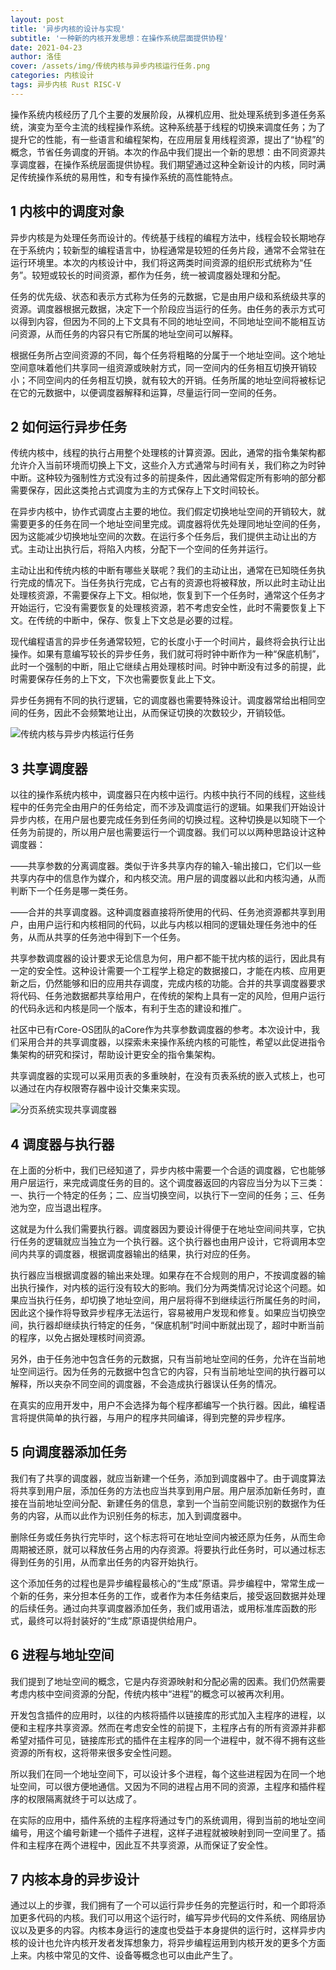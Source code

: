 ```yaml
---
layout: post
title: '异步内核的设计与实现'
subtitle: '一种新的内核开发思想：在操作系统层面提供协程'
date: 2021-04-23
author: 洛佳
cover: /assets/img/传统内核与异步内核运行任务.png
categories: 内核设计
tags: 异步内核 Rust RISC-V
---
```


操作系统内核经历了几个主要的发展阶段，从裸机应用、批处理系统到多道任务系统，演变为至今主流的线程操作系统。这种系统基于线程的切换来调度任务；为了提升它的性能，有一些语言和编程架构，在应用层复用线程资源，提出了“协程”的概念，节省任务调度的开销。本次的作品中我们提出一个新的思想：由不同资源共享调度器，在操作系统层面提供协程。我们期望通过这种全新设计的内核，同时满足传统操作系统的易用性，和专有操作系统的高性能特点。

## 1 内核中的调度对象

异步内核是为处理任务而设计的。传统基于线程的编程方法中，线程会较长期地存在于系统内；较新型的编程语言中，协程通常是较短的任务片段，通常不会常驻在运行环境里。本次的内核设计中，我们将这两类时间资源的组织形式统称为“任务”。较短或较长的时间资源，都作为任务，统一被调度器处理和分配。

任务的优先级、状态和表示方式称为任务的元数据，它是由用户级和系统级共享的资源。调度器根据元数据，决定下一个阶段应当运行的任务。由任务的表示方式可以得到内容，但因为不同的上下文具有不同的地址空间，不同地址空间不能相互访问资源，从而任务的内容只有它所属的地址空间可以解释。

根据任务所占空间资源的不同，每个任务将粗略的分属于一个地址空间。这个地址空间意味着他们共享同一组资源或映射方式，同一空间内的任务相互切换开销较小；不同空间内的任务相互切换，就有较大的开销。任务所属的地址空间将被标记在它的元数据中，以便调度器解释和运算，尽量运行同一空间的任务。

## 2 如何运行异步任务

传统内核中，线程的执行占用整个处理核的计算资源。因此，通常的指令集架构都允许介入当前环境而切换上下文，这些介入方式通常与时间有关，我们称之为时钟中断。这种较为强制性方式没有过多的前提条件，因此通常假定所有影响的部分都需要保存，因此这类抢占式调度为主的方式保存上下文时间较长。

在异步内核中，协作式调度占主要的地位。我们假定切换地址空间的开销较大，就需要更多的任务在同一个地址空间里完成。调度器将优先处理同地址空间的任务，因为这能减少切换地址空间的次数。在运行多个任务后，我们提供主动让出的方式。主动让出执行后，将陷入内核，分配下一个空间的任务并运行。

主动让出和传统内核的中断有哪些关联呢？我们的主动让出，通常在已知晓任务执行完成的情况下。当任务执行完成，它占有的资源也将被释放，所以此时主动让出处理核资源，不需要保存上下文。相似地，恢复到下一个任务时，通常这个任务才开始运行，它没有需要恢复的处理核资源，若不考虑安全性，此时不需要恢复上下文。在传统的中断中，保存、恢复上下文总是必要的过程。

现代编程语言的异步任务通常较短，它的长度小于一个时间片，最终将会执行让出操作。如果有意编写较长的异步任务，我们就可将时钟中断作为一种“保底机制”，此时一个强制的中断，阻止它继续占用处理核时间。时钟中断没有过多的前提，此时需要保存任务的上下文，下次也需要恢复此上下文。

异步任务拥有不同的执行逻辑，它的调度器也需要特殊设计。调度器常给出相同空间的任务，因此不会频繁地让出，从而保证切换的次数较少，开销较低。

![传统内核与异步内核运行任务](/assets/img/传统内核与异步内核运行任务.png)

## 3 共享调度器

以往的操作系统内核中，调度器只在内核中运行。内核中执行不同的线程，这些线程中的任务完全由用户的任务给定，而不涉及调度运行的逻辑。如果我们开始设计异步内核，在用户层也要完成任务到任务间的切换过程。这种切换是以知晓下一个任务为前提的，所以用户层也需要运行一个调度器。我们可以以两种思路设计这种调度器：

——共享参数的分离调度器。类似于许多共享内存的输入-输出接口，它们以一些共享内存中的信息作为媒介，和内核交流。用户层的调度器以此和内核沟通，从而判断下一个任务是哪一类任务。

——合并的共享调度器。这种调度器直接将所使用的代码、任务池资源都共享到用户，由用户运行和内核相同的代码，以此与内核以相同的逻辑处理任务池中的任务，从而从共享的任务池中得到下一个任务。

共享参数调度器的设计要求无论信息为何，用户都不能干扰内核的运行，因此具有一定的安全性。这种设计需要一个工程学上稳定的数据接口，才能在内核、应用更新之后，仍然能够和旧的应用共存调度，完成内核的功能。合并的共享调度器要求将代码、任务池数据都共享给用户，在传统的架构上具有一定的风险，但用户运行的代码永远和内核是同一个版本，有利于生态的建设和推广。

社区中已有rCore-OS团队的aCore作为共享参数调度器的参考。本次设计中，我们采用合并的共享调度器，以探索未来操作系统内核的可能性，希望以此促进指令集架构的研究和探讨，帮助设计更安全的指令集架构。

共享调度器的实现可以采用页表的多重映射，在没有页表系统的嵌入式核上，也可以通过在内存权限寄存器中设计交集来实现。

![分页系统实现共享调度器](/assets/img/分页系统实现共享调度器.png)

## 4 调度器与执行器

在上面的分析中，我们已经知道了，异步内核中需要一个合适的调度器，它也能够用户层运行，来完成调度任务的目的。这个调度器返回的内容应当分为以下三类：一、执行一个特定的任务；二、应当切换空间，以执行下一空间的任务；三、任务池为空，应当退出程序。

这就是为什么我们需要执行器。调度器因为要设计得便于在地址空间间共享，它执行任务的逻辑就应当独立为一个执行器。这个执行器也由用户设计，它将调用本空间内共享的调度器，根据调度器输出的结果，执行对应的任务。

执行器应当根据调度器的输出来处理。如果存在不合规则的用户，不按调度器的输出执行操作，对内核的运行没有较大的影响。我们分为两类情况讨论这个问题。如果应当执行任务，却切换了地址空间，用户层将得不到继续运行所属任务的时间，因此这个操作将导致异步程序无法运行，容易被用户发现和修复。如果应当切换空间，执行器却继续执行特定的任务，“保底机制”时间中断就出现了，超时中断当前的程序，以免占据处理核时间资源。

另外，由于任务池中包含任务的元数据，只有当前地址空间的任务，允许在当前地址空间运行。因为任务的元数据中包含它的内容，只有当前地址空间的执行器可以解释，所以夹杂不同空间的调度器，不会造成执行器误认任务的情况。

在真实的应用开发中，用户不会选择为每个程序都编写一个执行器。因此，编程语言将提供简单的执行器，与用户的程序共同编译，得到完整的异步程序。

## 5 向调度器添加任务

我们有了共享的调度器，就应当新建一个任务，添加到调度器中了。由于调度算法将共享到用户层，添加任务的方法也应当共享到用户层。用户层添加新任务时，直接在当前地址空间分配、新建任务的信息，拿到一个当前空间能识别的数据作为任务的内容，从而以此作为识别任务的标志，加入到调度器中。

删除任务或任务执行完毕时，这个标志将可在地址空间内被还原为任务，从而生命周期被还原，就可以释放任务占用的内存资源。将要执行此任务时，可以通过标志得到任务的引用，从而拿出任务的内容开始执行。

这个添加任务的过程也是异步编程最核心的“生成”原语。异步编程中，常常生成一个新的任务，来分担本任务的工作，或者作为本任务结束后，接受返回数据并处理的后续任务。通过向共享调度器添加任务，我们或用语法，或用标准库函数的形式，最终可以将封装好的“生成”原语提供给用户。

## 6 进程与地址空间

我们提到了地址空间的概念，它是内存资源映射和分配必需的因素。我们仍然需要考虑内核中空间资源的分配，传统内核中“进程”的概念可以被再次利用。

开发包含插件的应用时，以往的内核将插件以链接库的形式加入主程序的进程，以便和主程序共享资源。然而在考虑安全性的前提下，主程序占有的所有资源并非都希望对插件可见，链接库形式的插件在主程序的同一个进程中，就不得不拥有这些资源的所有权，这将带来很多安全性问题。

所以我们在同一个地址空间下，可以设计多个进程，每个这些进程因为在同一个地址空间，可以很方便地通信。又因为不同的进程占用不同的资源，主程序和插件程序的权限隔离就终于可以达成了。

在实际的应用中，插件系统的主程序将通过专门的系统调用，得到当前的地址空间编号，用这个编号新建一个插件子进程，这样子进程就被映射到同一空间里了。插件和主程序在两个进程中，因此互不共享资源，从而保证了安全性。

## 7 内核本身的异步设计

通过以上的步骤，我们拥有了一个可以运行异步任务的完整运行时，和一个即将添加更多代码的内核。我们可以用这个运行时，编写异步代码的文件系统、网络层协议以及更多的内容。内核本身运行的速度也受益于本身提供的运行时，这样异步内核的设计也允许内核开发者发挥想象力，将异步编程运用到内核开发的更多个方面上来。内核中常见的文件、设备等概念也可以由此产生了。
